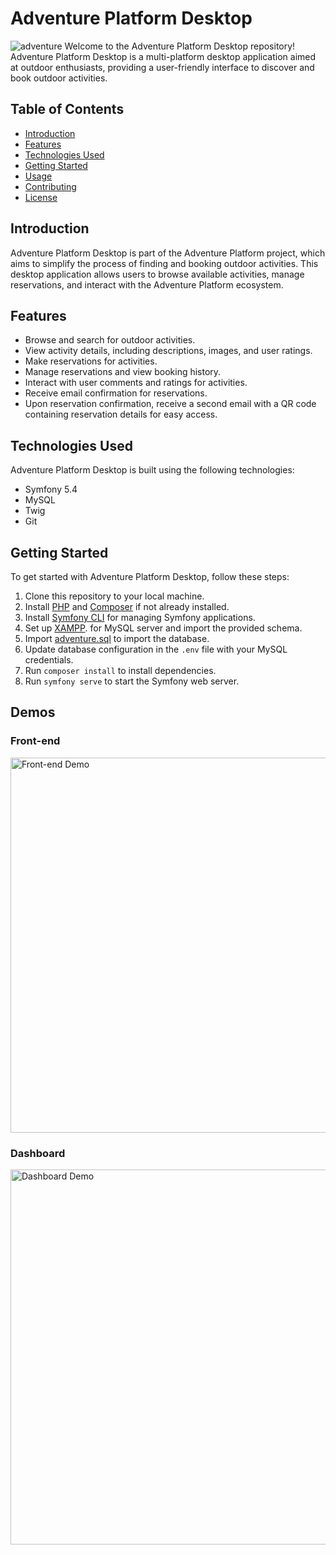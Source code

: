 # Adventure Platform Desktop
![adventure](https://github.com/mannai-omar/adventure-desktop/assets/73422595/5bbfa3dc-00c8-4bab-b983-012988486ebc)
Welcome to the Adventure Platform Desktop repository! Adventure Platform Desktop is a multi-platform desktop application aimed at outdoor enthusiasts, providing a user-friendly interface to discover and book outdoor activities.

## Table of Contents

- [Introduction](#introduction)
- [Features](#features)
- [Technologies Used](#technologies-used)
- [Getting Started](#getting-started)
- [Usage](#usage)
- [Contributing](#contributing)
- [License](#license)

## Introduction

Adventure Platform Desktop is part of the Adventure Platform project, which aims to simplify the process of finding and booking outdoor activities. This desktop application allows users to browse available activities, manage reservations, and interact with the Adventure Platform ecosystem.

## Features

- Browse and search for outdoor activities.
- View activity details, including descriptions, images, and user ratings.
- Make reservations for activities.
- Manage reservations and view booking history.
- Interact with user comments and ratings for activities.
- Receive email confirmation for reservations.
- Upon reservation confirmation, receive a second email with a QR code containing reservation details for easy access.

## Technologies Used

Adventure Platform Desktop is built using the following technologies:

- Symfony 5.4
- MySQL
- Twig
- Git

## Getting Started

To get started with Adventure Platform Desktop, follow these steps:

1. Clone this repository to your local machine.
2. Install [PHP](https://www.php.net/downloads) and [Composer](https://getcomposer.org/download/) if not already installed.
3. Install [Symfony CLI](https://symfony.com/download) for managing Symfony applications.
4. Set up [XAMPP](https://www.apachefriends.org/index.html). for MySQL server and import the provided schema.
5. Import [adventure.sql](https://github.com/mannai-omar/adventure-desktop/blob/main/src/adventure.sql) to import the database.
6. Update database configuration in the `.env` file with your MySQL credentials.
7. Run `composer install` to install dependencies.
8. Run `symfony serve` to start the Symfony web server.


## Demos

### Front-end
<img src="https://github.com/mannai-omar/adventure-web/assets/73422595/a0bfcf93-44d6-43c1-944e-52cd52f69e55" alt="Front-end Demo" width="900" height="600">

### Dashboard
<img src="https://github.com/mannai-omar/adventure-web/assets/73422595/108f4272-175f-4c22-85ee-e55733e06299" alt="Dashboard Demo" width="900" height="600">


